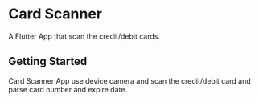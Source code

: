 # Card Scanner

A Flutter App that scan the credit/debit cards.

## Getting Started

Card Scanner App use device camera and scan the credit/debit card and parse card number and expire date.
